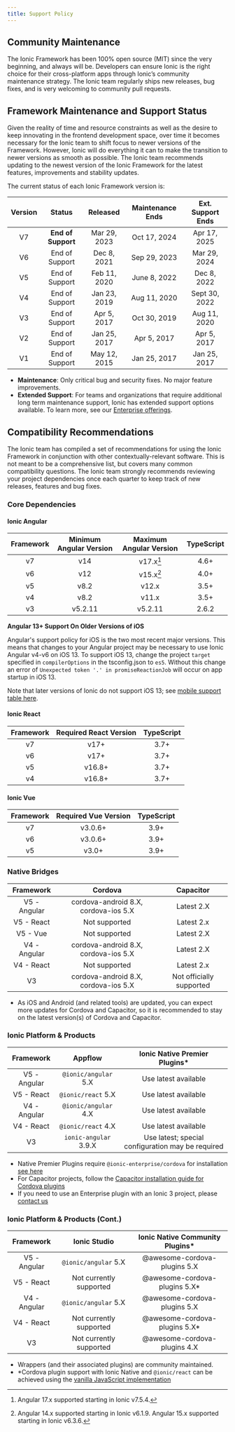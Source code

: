 ```yaml
---
title: Support Policy
---
```


<head>
  <title>App Development Support Policy - Ionic Framework API</title>
  <meta
    name="description"
    content="Ionic Framework API is 100% open-source (MIT), and always will be. Read our support policy to see why users know Ionic is the right choice for app development."
  />
</head>

## Community Maintenance

The Ionic Framework has been 100% open source (MIT) since the very beginning, and always will be. Developers can ensure Ionic is the right choice for their cross-platform apps through Ionic’s community maintenance strategy. The Ionic team regularly ships new releases, bug fixes, and is very welcoming to community pull requests.

## Framework Maintenance and Support Status

Given the reality of time and resource constraints as well as the desire to keep innovating in the frontend development space, over time it becomes necessary for the Ionic team to shift focus to newer versions of the Framework. However, Ionic will do everything it can to make the transition to newer versions as smooth as possible. The Ionic team recommends updating to the newest version of the Ionic Framework for the latest features, improvements and stability updates.

The current status of each Ionic Framework version is:

| Version |       Status       |   Released   | Maintenance Ends | Ext. Support Ends |
| :-----: | :----------------: | :----------: | :--------------: | :---------------: |
|   V7    | **End of Support** | Mar 29, 2023 |   Oct 17, 2024   |   Apr 17, 2025    |
|   V6    |   End of Support   | Dec 8, 2021  |   Sep 29, 2023   |   Mar 29, 2024    |
|   V5    |   End of Support   | Feb 11, 2020 |   June 8, 2022   |    Dec 8, 2022    |
|   V4    |   End of Support   | Jan 23, 2019 |   Aug 11, 2020   |   Sept 30, 2022   |
|   V3    |   End of Support   | Apr 5, 2017  |   Oct 30, 2019   |   Aug 11, 2020    |
|   V2    |   End of Support   | Jan 25, 2017 |   Apr 5, 2017    |    Apr 5, 2017    |
|   V1    |   End of Support   | May 12, 2015 |   Jan 25, 2017   |   Jan 25, 2017    |

- **Maintenance**: Only critical bug and security fixes. No major feature improvements.
- **Extended Support**: For teams and organizations that require additional long term maintenance support, Ionic has extended support options available. To learn more, see our [Enterprise offerings](https://ionicframework.com/enterprise).

## Compatibility Recommendations

The Ionic team has compiled a set of recommendations for using the Ionic Framework in conjunction with other contextually-relevant software. This is not meant to be a comprehensive list, but covers many common compatibility questions. The Ionic team strongly recommends reviewing your project dependencies once each quarter to keep track of new releases, features and bug fixes.

### Core Dependencies

#### Ionic Angular

| Framework | Minimum Angular Version | Maximum Angular Version | TypeScript |
| :-------: | :---------------------: | :---------------------: | :--------: |
|    v7     |           v14           |        v17.x[^2]        |    4.6+    |
|    v6     |           v12           |        v15.x[^1]        |    4.0+    |
|    v5     |          v8.2           |          v12.x          |    3.5+    |
|    v4     |          v8.2           |          v11.x          |    3.5+    |
|    v3     |         v5.2.11         |         v5.2.11         |   2.6.2    |

[^1]: Angular 14.x supported starting in Ionic v6.1.9. Angular 15.x supported starting in Ionic v6.3.6.
[^2]: Angular 17.x supported starting in Ionic v7.5.4.

**Angular 13+ Support On Older Versions of iOS**

Angular's support policy for iOS is the two most recent major versions. This means that changes to your Angular project may be necessary to use Ionic Angular v4-v6 on iOS 13. To support iOS 13, change the project `target` specified in `compilerOptions` in the tsconfig.json to `es5`. Without this change an error of `Unexpected token '.' in promiseReactionJob` will occur on app startup in iOS 13.

Note that later versions of Ionic do not support iOS 13; see [mobile support table here](./browser-support#mobile-browsers).

#### Ionic React

| Framework | Required React Version | TypeScript |
| :-------: | :--------------------: | :--------: |
|    v7     |          v17+          |    3.7+    |
|    v6     |          v17+          |    3.7+    |
|    v5     |         v16.8+         |    3.7+    |
|    v4     |         v16.8+         |    3.7+    |

#### Ionic Vue

| Framework | Required Vue Version | TypeScript |
| :-------: | :------------------: | :--------: |
|    v7     |       v3.0.6+        |    3.9+    |
|    v6     |       v3.0.6+        |    3.9+    |
|    v5     |        v3.0+         |    3.9+    |

### Native Bridges

|  Framework   |               Cordova                |        Capacitor         |
| :----------: | :----------------------------------: | :----------------------: |
| V5 - Angular | cordova-android 8.X, cordova-ios 5.X |        Latest 2.X        |
|  V5 - React  |            Not supported             |        Latest 2.x        |
|   V5 - Vue   |            Not supported             |        Latest 2.X        |
| V4 - Angular | cordova-android 8.X, cordova-ios 5.X |        Latest 2.X        |
|  V4 - React  |            Not supported             |        Latest 2.x        |
|      V3      | cordova-android 8.X, cordova-ios 5.X | Not officially supported |

- As iOS and Android (and related tools) are updated, you can expect more updates for Cordova and Capacitor, so it is recommended to stay on the latest version(s) of Cordova and Capacitor.

### Ionic Platform & Products

|  Framework   |        Appflow        |          Ionic Native Premier Plugins\*           |
| :----------: | :-------------------: | :-----------------------------------------------: |
| V5 - Angular | `@ionic/angular` 5.X  |               Use latest available                |
|  V5 - React  |  `@ionic/react` 5.X   |               Use latest available                |
| V4 - Angular | `@ionic/angular` 4.X  |               Use latest available                |
|  V4 - React  |  `@ionic/react` 4.X   |               Use latest available                |
|      V3      | `ionic-angular` 3.9.X | Use latest; special configuration may be required |

- Native Premier Plugins require `@ionic-enterprise/cordova` for installation [see here](https://ionic.io/docs/premier-plugins/setup#install-tooling)
- For Capacitor projects, follow the [Capacitor installation guide for Cordova plugins](https://capacitorjs.com/docs/cordova/using-cordova-plugins)
- If you need to use an Enterprise plugin with an Ionic 3 project, please [contact us](https://ionic.zendesk.com/hc)

### Ionic Platform & Products (Cont.)

|  Framework   |      Ionic Studio       | Ionic Native Community Plugins\* |
| :----------: | :---------------------: | :------------------------------: |
| V5 - Angular |  `@ionic/angular` 5.X   |   @awesome-cordova-plugins 5.X   |
|  V5 - React  | Not currently supported |  @awesome-cordova-plugins 5.X\*  |
| V4 - Angular |  `@ionic/angular` 5.X   |   @awesome-cordova-plugins 5.X   |
|  V4 - React  | Not currently supported |  @awesome-cordova-plugins 5.X\*  |
|      V3      | Not currently supported |   @awesome-cordova-plugins 4.X   |

- Wrappers (and their associated plugins) are community maintained.
- \*Cordova plugin support with Ionic Native and `@ionic/react` can be achieved using the [vanilla JavaScript implementation](../native.md#vanilla-javascript)
